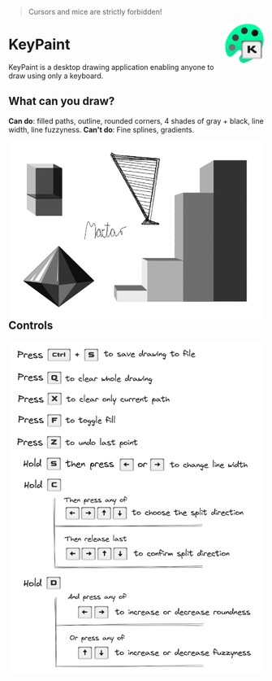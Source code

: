 > Cursors and mice are strictly forbidden!

<img align="right" height="80" src="./github/KeyPaint.png">

# KeyPaint

KeyPaint is a desktop drawing application enabling anyone to draw using only a keyboard.<br>

## What can you draw?
**Can do**: filled paths, outline, rounded corners, 4 shades of gray + black, line width, line fuzzyness.
**Can't do**: Fine splines, gradients.

<img align="left" height="350" src="./github/sample.png">
<br>

***

## Controls
<img align="left" width="500" src="./github/controls.png">